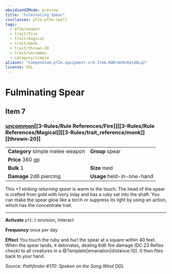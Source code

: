 ```yaml
---
obsidianUIMode: preview
title: "Fulminating Spear"
cssclasses: pf2e,pf2e-spell
tags:
  - pf2e/weapon
  - trait/fire
  - trait/magical
  - trait/monk
  - trait/thrown-20
  - trait/uncommon
  - category/simple
aliases: "Compendium.pf2e.equipment-srd.Item.KQRrAVdcRqtd0Lq2"
license: OGL
---
```

# Fulminating Spear
## Item 7
### [uncommon](uncommon.md "Uncommon Rarity Trait")[[3-Rules/Rule References/Fire]][[3-Rules/Rule References/Magical]][[3-Rules/trait_reference/monk]][[thrown-20]]

|  |  |
| -- | -- |
| **Category** simple melee weapon | **Group** spear |
| **Price** 360 gp |  |
| **Bulk** 1 | **Size** med |
| **Damage** 2d6 piercing  | **Usage** held-in-one-hand |



This _+1 striking returning spear_ is warm to the touch. The head of the spear is crafted from gold with ivory inlay and has a ruby set into the shaft. You can make the spear glow like a torch or suppress its light by using an action, which has the concentrate trait.

* * *

**Activate** `pf2:2` envision, Interact

**Frequency** once per day

**Effect** You touch the ruby and hurl the spear at a square within 40 feet. When the spear lands, it detonates, dealing 6d6 fire damage (DC 23 Reflex check) to all creatures in a @Template\[emanation|distance:10\]. It then flies back to your hand.

*Source: Pathfinder #170: Spoken on the Song Wind*
*OGL*